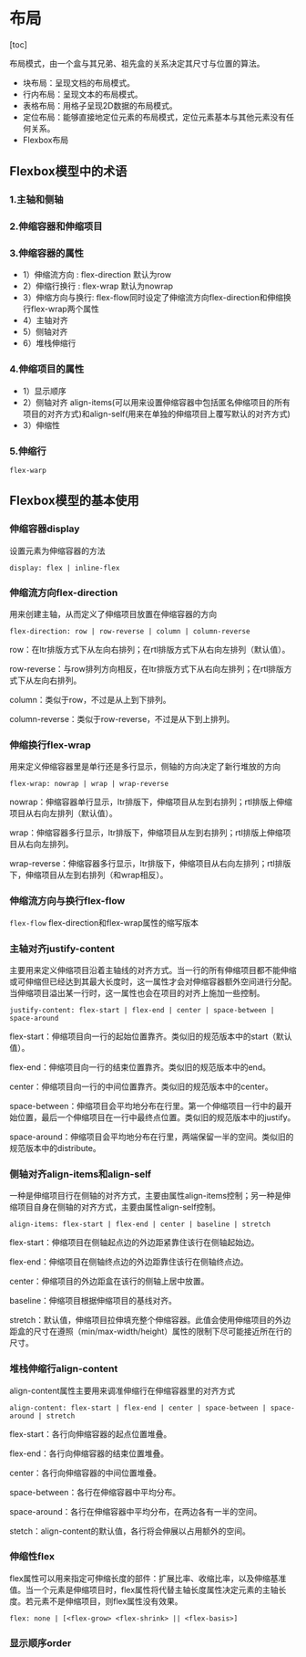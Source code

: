 # 布局

[toc]

布局模式，由一个盒与其兄弟、祖先盒的关系决定其尺寸与位置的算法。

* 块布局：呈现文档的布局模式。
* 行内布局：呈现文本的布局模式。
* 表格布局：用格子呈现2D数据的布局模式。
* 定位布局：能够直接地定位元素的布局模式，定位元素基本与其他元素没有任何关系。
* Flexbox布局

## Flexbox模型中的术语

### 1.主轴和侧轴

### 2.伸缩容器和伸缩项目

### 3.伸缩容器的属性

* 1）伸缩流方向 : flex-direction 默认为row
* 2）伸缩行换行 : flex-wrap 默认为nowrap
* 3）伸缩方向与换行: flex-flow同时设定了伸缩流方向flex-direction和伸缩换行flex-wrap两个属性
* 4）主轴对齐
* 5）侧轴对齐
* 6）堆栈伸缩行

### 4.伸缩项目的属性

* 1）显示顺序
* 2）侧轴对齐 align-items(可以用来设置伸缩容器中包括匿名伸缩项目的所有项目的对齐方式)和align-self(用来在单独的伸缩项目上覆写默认的对齐方式)
* 3）伸缩性

### 5.伸缩行

`flex-warp`

## Flexbox模型的基本使用

### 伸缩容器display

设置元素为伸缩容器的方法

`display: flex | inline-flex`

### 伸缩流方向flex-direction

用来创建主轴，从而定义了伸缩项目放置在伸缩容器的方向

`flex-direction: row | row-reverse | column | column-reverse`

row：在ltr排版方式下从左向右排列；在rtl排版方式下从右向左排列（默认值）。

row-reverse：与row排列方向相反，在ltr排版方式下从右向左排列；在rtl排版方式下从左向右排列。

column：类似于row，不过是从上到下排列。

column-reverse：类似于row-reverse，不过是从下到上排列。

### 伸缩换行flex-wrap

用来定义伸缩容器里是单行还是多行显示，侧轴的方向决定了新行堆放的方向

`flex-wrap: nowrap | wrap | wrap-reverse`

nowrap：伸缩容器单行显示，ltr排版下，伸缩项目从左到右排列；rtl排版上伸缩项目从右向左排列（默认值）。

wrap：伸缩容器多行显示，ltr排版下，伸缩项目从左到右排列；rtl排版上伸缩项目从右向左排列。

wrap-reverse：伸缩容器多行显示，ltr排版下，伸缩项目从右向左排列；rtl排版下，伸缩项目从左到右排列（和wrap相反）。

### 伸缩流方向与换行flex-flow

`flex-flow` flex-direction和flex-wrap属性的缩写版本

### 主轴对齐justify-content

主要用来定义伸缩项目沿着主轴线的对齐方式。当一行的所有伸缩项目都不能伸缩或可伸缩但已经达到其最大长度时，这一属性才会对伸缩容器额外空间进行分配。当伸缩项目溢出某一行时，这一属性也会在项目的对齐上施加一些控制。

`justify-content: flex-start | flex-end | center | space-between | space-around`

flex-start：伸缩项目向一行的起始位置靠齐。类似旧的规范版本中的start（默认值）。

flex-end：伸缩项目向一行的结束位置靠齐。类似旧的规范版本中的end。

center：伸缩项目向一行的中间位置靠齐。类似旧的规范版本中的center。

space-between：伸缩项目会平均地分布在行里。第一个伸缩项目一行中的最开始位置，最后一个伸缩项目在一行中最终点位置。类似旧的规范版本中的justify。

space-around：伸缩项目会平均地分布在行里，两端保留一半的空间。类似旧的规范版本中的distribute。

### 侧轴对齐align-items和align-self

一种是伸缩项目行在侧轴的对齐方式，主要由属性align-items控制；另一种是伸缩项目自身在侧轴的对齐方式，主要由属性align-self控制。

`align-items: flex-start | flex-end | center | baseline | stretch`

flex-start：伸缩项目在侧轴起点边的外边距紧靠住该行在侧轴起始边。

flex-end：伸缩项目在侧轴终点边的外边距靠住该行在侧轴终点边。

center：伸缩项目的外边距盒在该行的侧轴上居中放置。

baseline：伸缩项目根据伸缩项目的基线对齐。

stretch：默认值，伸缩项目拉伸填充整个伸缩容器。此值会使用伸缩项目的外边距盒的尺寸在遵照（min/max-width/height）属性的限制下尽可能接近所在行的尺寸。

### 堆栈伸缩行align-content

align-content属性主要用来调准伸缩行在伸缩容器里的对齐方式

`align-content: flex-start | flex-end | center | space-between | space-around | stretch`

flex-start：各行向伸缩容器的起点位置堆叠。

flex-end：各行向伸缩容器的结束位置堆叠。

center：各行向伸缩容器的中间位置堆叠。

space-between：各行在伸缩容器中平均分布。

space-around：各行在伸缩容器中平均分布，在两边各有一半的空间。

stetch：align-content的默认值，各行将会伸展以占用额外的空间。

### 伸缩性flex

flex属性可以用来指定可伸缩长度的部件：扩展比率、收缩比率，以及伸缩基准值。当一个元素是伸缩项目时，flex属性将代替主轴长度属性决定元素的主轴长度。若元素不是伸缩项目，则flex属性没有效果。

`flex: none | [<flex-grow> <flex-shrink> || <flex-basis>]`

### 显示顺序order

